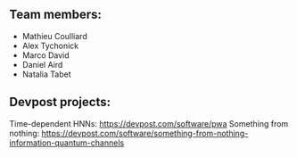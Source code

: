 ## Team members:

- Mathieu Coulliard
- Alex Tychonick
- Marco David
- Daniel Aird
- Natalia Tabet

## Devpost projects:

Time-dependent HNNs: https://devpost.com/software/pwa
Something from nothing: https://devpost.com/software/something-from-nothing-information-quantum-channels

